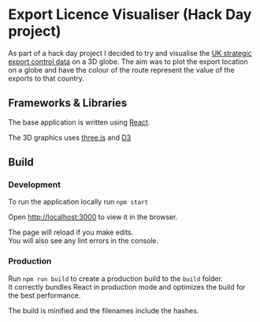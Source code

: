 # Export Licence Visualiser (Hack Day project)

As part of a hack day project I decided to try and visualise the [UK strategic export control data](https://www.gov.uk/government/uploads/system/uploads/attachment_data/file/815559/2019Q1-table-e-siels-issued-siels-by-licence-type-sub--type-and-end-user-destination.csv/preview) on a 3D globe. The aim was to plot the export location on a globe and have the colour of the route represent the value of the exports to that country.

## Frameworks & Libraries

The base application is written using [React](https://reactjs.org/).

The 3D graphics uses [three.js](https://threejs.org/) and [D3](https://d3js.org/)

## Build

### Development

To run the application locally run `npm start`

Open [http://localhost:3000](http://localhost:3000) to view it in the browser.

The page will reload if you make edits.<br>
You will also see any lint errors in the console.

### Production

Run `npm run build` to create a production build to the `build` folder.<br>
It correctly bundles React in production mode and optimizes the build for the best performance.

The build is minified and the filenames include the hashes.
